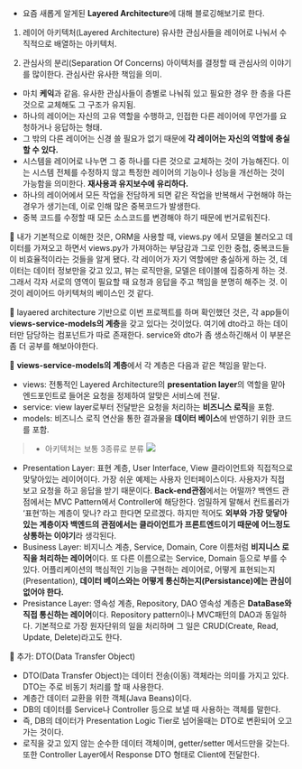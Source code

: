 * 요즘 새롭게 알게된 **Layered Architecture**에 대해 블로깅해보기로 한다.

1. 레이어 아키텍처(Layered Architecture)
유사한 관심사들을 레이어로 나눠서 수직적으로 배열하는 아키텍처.

2. 관심사의 분리(Separation Of Concerns)
아이텍처를 결정할 때 관심사의 이야기를 많이한다. 관심사란 유사한 책임을 의미.

* 마치 **케익**과 같음. 유사한 관심사들이 층별로 나눠줘 있고 필요한 경우 한 층을 다른 것으로 교체해도 그 구조가 유지됨.
* 하나의 레이어는 자신의 고유 역할을 수행하고, 인접한 다른 레이어에 무언가를 요청하거나 응답하는 형태.
* 그 밖의 다른 레이어는 신경 쓸 필요가 없기 때문에 **각 레이어는 자신의 역할에 충실할 수 있다.**
* 시스템을 레이어로 나누면 그 중 하나를 다른 것으로 교체하는 것이 가능해진다. 이는 시스템 전체를 수정하지 않고 특정한 레이어의 기능이나 성능을 개선하는 것이 가능함을 의미한다. **재사용과 유지보수에 유리하다.**
* 하나의 레이어에서 모든 작업을 전담하게 되면 같은 작업을 반복해서 구현해야 하는 경우가 생기는데, 이로 인해 많은 중복코드가 발생한다. 
* 중복 코드를 수정할 때 모든 소스코드를 변경해야 하기 때문에 번거로워진다.

🦖 내가 기본적으로 이해한 것은, ORM을 사용할 때, views.py 에서 모델을 불러오고 데이터를 가져오고 하면서 views.py가 가져야하는 부담감과 그로 인한 중첩, 중복코드들이 비효율적이라는 것들을 알게 됐다. 각 레이어가 자기 역할에만 충실하게 하는 것, 데이터는 데이터 정보만을 갖고 있고, 뷰는 로직만을, 모델은 테이블에 집중하게 하는 것. 그래서 각자 서로의 영역이 필요할 때 요청과 응답을 주고 책임을 분명히 해주는 것. 이것이 레이어드 아키텍쳐의 베이스인 것 같다.

🦖 layaered architecture 기반으로 이번 프로젝트를 하며 확인했던 것은, 각 app들이 **views-service-models의 계층**을 갖고 있다는 것이었다. 여기에 dto라고 하는 데이터만 담당하는 컴포넌트가 따로 존재한다. service와 dto가 좀 생소하긴해서 이 부분은 좀 더 공부를 해보아야한다.

🦖 **views-service-models의 계층**에서 각 계층은 다음과 같은 책임을 맡는다.

* views: 전통적인 Layered Architecture의 **presentation layer**의 역할을 맡아 엔드포인트로 들어온 요청을 정제하여 알맞은 서비스에 전달.
* service: view layer로부터 전달받은 요청을 처리하는 **비즈니스 로직**을 포함.
* models: 비즈니스 로직 연산을 통한 결과물을 **데이터 베이스**에 반영하기 위한 코드를 포함.

> * 아키텍처는 보통 3종류로 분류
![](https://images.velog.io/images/majaeh43/post/c12ae388-8702-43ae-af58-cfc0fa3beeb9/%EC%8A%A4%ED%81%AC%EB%A6%B0%EC%83%B7%202021-11-03%20%EC%98%A4%ED%9B%84%203.17.22.png)
* Presentation Layer: 표현 계층, User Interface, View
클라이언트와 직접적으로 맞닿아있는 레이어이다. 가장 쉬운 예제는 사용자 인터페이스이다. 사용자가 직접 보고 요청을 하고 응답을 받기 때문이다.
**Back-end관점**에서는 어떨까? 백엔드 관점에서는 MVC Pattern에서 Controller에 해당한다. 엄밀하게 말해서 컨트롤러가 ‘표현’하는 계층이 맞나? 라고 한다면 모르겠다. 하지만 적어도 **외부와 가장 맞닿아있는 계층이자 백엔드의 관점에서는 클라이언트가 프론트엔드이기 때문에 어느정도 상통하는 이야기**라 생각된다.
* Business Layer: 비지니스 계층, Service, Domain, Core
이름처럼 **비지니스 로직을 처리하는 레이어**이다. 또 다른 이름으로는 Service, Domain 등으로 부를 수 있다. 어플리케이션의 핵심적인 기능을 구현하는 레이어로, 어떻게 표현되는지(Presentation), **데이터 베이스와는 어떻게 통신하는지(Persistance)에는 관심이 없어야 한다.**
* Presistance Layer: 영속성 계층, Repository, DAO
영속성 계층은 **DataBase와 직접 통신하는 레이어**이다. Repository pattern이나 MVC패턴의 DAO과 동일하다. 기본적으로 가장 원자단위의 일을 처리하며 그 일은 CRUD(Create, Read, Update, Delete)라고도 한다.

🦖 추가: DTO(Data Transfer Object)
* DTO(Data Transfer Object)는 데이터 전송(이동) 객체라는 의미를 가지고 있다. DTO는 주로 비동기 처리를 할 때 사용한다.
* 계층간 데이터 교환을 위한 객체(Java Beans)이다.
* DB의 데이터를 Service나 Controller 등으로 보낼 때 사용하는 객체를 말한다.
* 즉, DB의 데이터가 Presentation Logic Tier로 넘어올때는 DTO로 변환되어 오고가는 것이다.
* 로직을 갖고 있지 않는 순수한 데이터 객체이며, getter/setter 메서드만을 갖는다. 또한 Controller Layer에서 Response DTO 형태로 Client에 전달한다.
